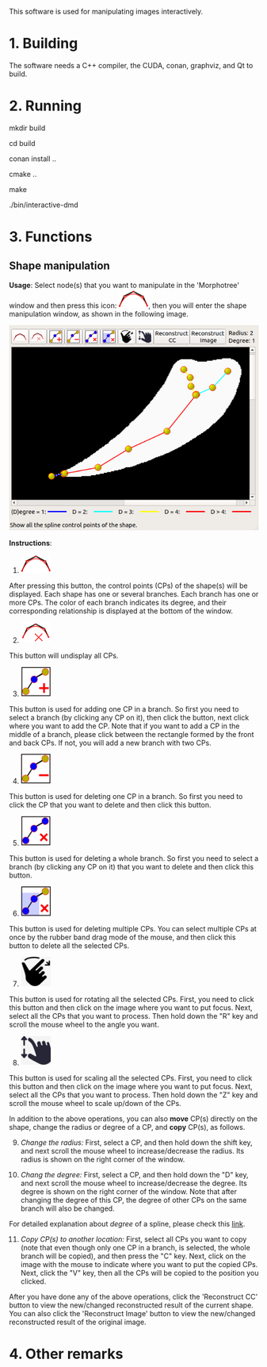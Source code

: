 This software is used for manipulating images interactively.  

# 1. Building


The software needs a C++ compiler, the CUDA, conan, graphviz, and Qt to build. 


# 2. Running

mkdir build

cd build

conan install ..

cmake ..

make

./bin/interactive-dmd 


# 3. Functions


Shape manipulation
---------

**Usage**:
Select node(s) that you want to manipulate in the 'Morphotree' window and then press this icon: <img src="images/Spline_CPs_icon.png" alt="drawing" width="60"/>, then you will enter the shape manipulation window, as shown in the following image.

![ShapeManipulate](images/ShapeManipulate.png)

**Instructions**:

1.  <img src="images/Spline_CPs_icon.png" alt="drawing" width="60"/>
After pressing this button, the control points (CPs) of the shape(s) will be displayed. Each shape has one or several branches. Each branch has one or more CPs. The color of each branch indicates its degree, and their corresponding relationship is displayed at the bottom of the window.

2. <img src="images/Remove_SplineCPs_icon.png" alt="drawing" width="60"/>

This button will undisplay all CPs.

3. <img src="images/AddCP_icon.png" alt="drawing" width="60"/>

This button is used for adding one CP in a branch. So first you need to select a branch (by clicking any CP on it), then click the button, next click where you want to add the CP. Note that if you want to add a CP in the middle of a branch, please click between the rectangle formed by the front and back CPs. If not, you will add a new branch with two CPs.

4. <img src="images/DeleteCP_icon.png" alt="drawing" width="60"/>

This button is used for deleting one CP in a branch. So first you need to click the CP that you want to delete and then click this button.

5. <img src="images/DeleteABranch_icon.png" alt="drawing" width="60"/>

This button is used for deleting a whole branch. So first you need to select a branch (by clicking any CP on it) that you want to delete and then click this button.

6. <img src="images/DeleteMultiCP_icon.png" alt="drawing" width="60"/>

This button is used for deleting multiple CPs. You can select multiple CPs at once by the rubber band drag mode of the mouse, and then click this button to delete all the selected CPs.

7. <img src="images/rotate_CPs.png" alt="drawing" width="60"/>

This button is used for rotating all the selected CPs. First, you need to click this button and then click on the image where you want to put focus. Next, select all the CPs that you want to process. Then hold down the "R" key and scroll the mouse wheel to the angle you want.

8. <img src="images/zoom_in_out.png" alt="drawing" width="60"/>

This button is used for scaling all the selected CPs. First, you need to click this button and then click on the image where you want to put focus. Next, select all the CPs that you want to process. Then hold down the "Z" key and scroll the mouse wheel to scale up/down of the CPs.

In addition to the above operations, you can also **move** CP(s) directly on the shape, change the radius or degree of a CP, and **copy** CP(s), as follows.

9. *Change the radius:* First, select a CP, and then hold down the shift key, and next scroll the mouse wheel to increase/decrease the radius. Its radius is shown on the right corner of the window.

10. *Chang the degree:* First, select a CP, and then hold down the "D" key, and next scroll the mouse wheel to increase/decrease the degree. Its degree is shown on the right corner of the window. Note that after changing the degree of this CP, the degree of other CPs on the same branch will also be changed.

For detailed explanation about *degree* of a spline, please check this [link](https://www.geometrictools.com/Documentation/BSplineReduction.pdf).

11. *Copy CP(s) to another location:* First, select all CPs you want to copy (note that even though only one CP in a branch, is selected, the whole branch will be copied), and then press the "C" key. Next, click on the image with the mouse to indicate where you want to put the copied CPs. Next, click the "V" key, then all the CPs will be copied to the position you clicked. 

After you have done any of the above operations, click the 'Reconstruct CC' button to view the new/changed reconstructed result of the current shape. You can also click the 'Reconstruct Image' button to view the new/changed reconstructed result of the original image.

# 4. Other remarks



